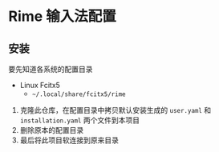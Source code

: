 # Rime 输入法配置

## 安装

要先知道各系统的配置目录

- Linux Fcitx5
  - `~/.local/share/fcitx5/rime`

1. 克隆此仓库，在配置目录中拷贝默认安装生成的 `user.yaml` 和 `installation.yaml` 两个文件到本项目
2. 删除原本的配置目录
3. 最后将此项目软连接到原来目录
